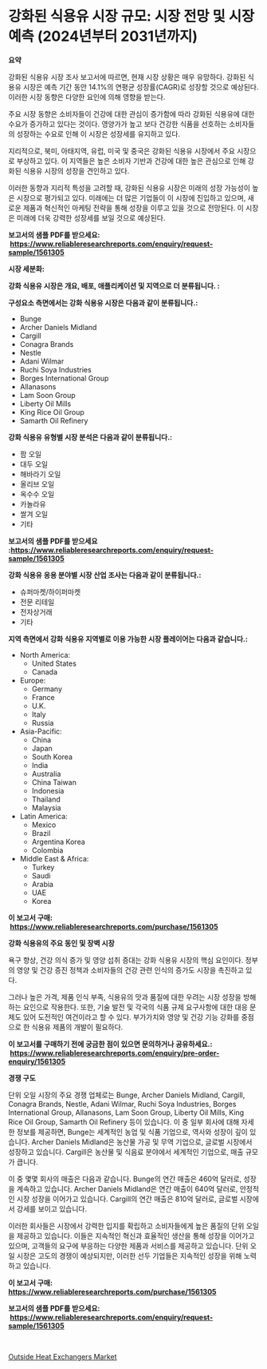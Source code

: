 <p><h1>강화된 식용유 시장 규모: 시장 전망 및 시장 예측 (2024년부터 2031년까지)</h1></p><p><strong>요약</strong></p>
<p><p>강화된 식용유 시장 조사 보고서에 따르면, 현재 시장 상황은 매우 유망하다. 강화된 식용유 시장은 예측 기간 동안 14.1%의 연평균 성장률(CAGR)로 성장할 것으로 예상된다. 이러한 시장 동향은 다양한 요인에 의해 영향을 받는다.</p><p>주요 시장 동향은 소비자들이 건강에 대한 관심이 증가함에 따라 강화된 식용유에 대한 수요가 증가하고 있다는 것이다. 영양가가 높고 보다 건강한 식품을 선호하는 소비자들의 성장하는 수요로 인해 이 시장은 성장세를 유지하고 있다.</p><p>지리적으로, 북미, 아태지역, 유럽, 미국 및 중국은 강화된 식용유 시장에서 주요 시장으로 부상하고 있다. 이 지역들은 높은 소비자 기반과 건강에 대한 높은 관심으로 인해 강화된 식용유 시장의 성장을 견인하고 있다.</p><p>이러한 동향과 지리적 특성을 고려할 때, 강화된 식용유 시장은 미래의 성장 가능성이 높은 시장으로 평가되고 있다. 미래에는 더 많은 기업들이 이 시장에 진입하고 있으며, 새로운 제품과 혁신적인 마케팅 전략을 통해 성장을 이루고 있을 것으로 전망된다. 이 시장은 미래에 더욱 강력한 성장세를 보일 것으로 예상된다.</p></p>
<p><strong>보고서의 샘플 PDF를 받으세요: &nbsp;<a href="https://www.reliableresearchreports.com/enquiry/request-sample/1561305">https://www.reliableresearchreports.com/enquiry/request-sample/1561305</a></strong></p>
<p><strong>시장 세분화:</strong></p>
<p><strong> 강화 식용유 시장은 개요, 배포, 애플리케이션 및 지역으로 더 분류됩니다. :</strong></p>
<p><strong>구성요소 측면에서는 강화 식용유 시장은 다음과 같이 분류됩니다.:</strong></p>
<p><ul><li>Bunge</li><li>Archer Daniels Midland</li><li>Cargill</li><li>Conagra Brands</li><li>Nestle</li><li>Adani Wilmar</li><li>Ruchi Soya Industries</li><li>Borges International Group</li><li>Allanasons</li><li>Lam Soon Group</li><li>Liberty Oil Mills</li><li>King Rice Oil Group</li><li>Samarth Oil Refinery</li></ul></p>
<p><strong> 강화 식용유 유형별 시장 분석은 다음과 같이 분류됩니다.:</strong></p>
<p><ul><li>팜 오일</li><li>대두 오일</li><li>해바라기 오일</li><li>올리브 오일</li><li>옥수수 오일</li><li>카놀라유</li><li>쌀겨 오일</li><li>기타</li></ul></p>
<p><strong>보고서의 샘플 PDF를 받으세요 :<a href="https://www.reliableresearchreports.com/enquiry/request-sample/1561305">https://www.reliableresearchreports.com/enquiry/request-sample/1561305</a></strong></p>
<p><strong> 강화 식용유 응용 분야별 시장 산업 조사는 다음과 같이 분류됩니다.:</strong></p>
<p><ul><li>슈퍼마켓/하이퍼마켓</li><li>전문 리테일</li><li>전자상거래</li><li>기타</li></ul></p>
<p><strong>지역 측면에서 강화 식용유 지역별로 이용 가능한 시장 플레이어는 다음과 같습니다.:</strong></p>
<p><ul>
    <li>
        North America:
        <ul>
            <li>United States</li>
            <li>Canada</li>
        </ul>
    </li>
    <li>
        Europe:
        <ul>
            <li>Germany</li>
            <li>France</li>
            <li>U.K.</li>
            <li>Italy</li>
            <li>Russia</li>
        </ul>
    </li>
    <li>
        Asia-Pacific:
        <ul>
            <li>China</li>
            <li>Japan</li>
            <li>South Korea</li>
            <li>India</li>
            <li>Australia</li>
            <li>China Taiwan</li>
            <li>Indonesia</li>
            <li>Thailand</li>
            <li>Malaysia</li>
        </ul>
    </li>
    <li>
        Latin America:
        <ul>
            <li>Mexico</li>
            <li>Brazil</li>
            <li>Argentina Korea</li>
            <li>Colombia</li>
        </ul>
    </li>
    <li>
        Middle East & Africa:
        <ul>
            <li>Turkey</li>
            <li>Saudi</li>
            <li>Arabia</li>
            <li>UAE</li>
            <li>Korea</li>
        </ul>
    </li>
    </ul></p>
<p><strong>이 보고서 구매: &nbsp;<a href="https://www.reliableresearchreports.com/purchase/1561305">https://www.reliableresearchreports.com/purchase/1561305</a></strong></p>
<p><strong>강화 식용유의 주요 동인 및 장벽 시장</strong></p>
<p><p>욕구 향상, 건강 의식 증가 및 영양 섭취 증대는 강화 식용유 시장의 핵심 요인이다. 정부의 영양 및 건강 증진 정책과 소비자들의 건강 관련 인식의 증가도 시장을 촉진하고 있다. </p><p>그러나 높은 가격, 제품 인식 부족, 식용유의 맛과 품질에 대한 우려는 시장 성장을 방해하는 요인으로 작용한다. 또한, 기술 발전 및 각국의 식품 규제 요구사항에 대한 대응 문제도 있어 도전적인 여건이라고 할 수 있다. 부가가치와 영양 및 건강 기능 강화를 중점으로 한 식용유 제품의 개발이 필요하다.</p></p>
<p><strong>이 보고서를 구매하기 전에 궁금한 점이 있으면 문의하거나 공유하세요.: &nbsp;<a href="https://www.reliableresearchreports.com/enquiry/pre-order-enquiry/1561305">https://www.reliableresearchreports.com/enquiry/pre-order-enquiry/1561305</a></strong></p>
<p><strong>경쟁 구도</strong></p>
<p><p>단위 오일 시장의 주요 경쟁 업체로는 Bunge, Archer Daniels Midland, Cargill, Conagra Brands, Nestle, Adani Wilmar, Ruchi Soya Industries, Borges International Group, Allanasons, Lam Soon Group, Liberty Oil Mills, King Rice Oil Group, Samarth Oil Refinery 등이 있습니다. 이 중 일부 회사에 대해 자세한 정보를 제공하면, Bunge는 세계적인 농업 및 식품 기업으로, 역사와 성장이 깊이 있습니다. Archer Daniels Midland은 농산물 가공 및 무역 기업으로, 글로벌 시장에서 성장하고 있습니다. Cargill은 농산물 및 식음료 분야에서 세계적인 기업으로, 매출 규모가 큽니다.</p><p>이 중 몇몇 회사의 매출은 다음과 같습니다. Bunge의 연간 매출은 460억 달러로, 성장을 계속하고 있습니다. Archer Daniels Midland은 연간 매출이 640억 달러로, 안정적인 시장 성장을 이어가고 있습니다. Cargill의 연간 매출은 810억 달러로, 글로벌 시장에서 강세를 보이고 있습니다.</p><p>이러한 회사들은 시장에서 강력한 입지를 확립하고 소비자들에게 높은 품질의 단위 오일을 제공하고 있습니다. 이들은 지속적인 혁신과 효율적인 생산을 통해 성장을 이어가고 있으며, 고객들의 요구에 부응하는 다양한 제품과 서비스를 제공하고 있습니다. 단위 오일 시장은 고도의 경쟁이 예상되지만, 이러한 선두 기업들은 지속적인 성장을 위해 노력하고 있습니다.</p></p>
<p><strong>이 보고서 구매: &nbsp; <a href="https://www.reliableresearchreports.com/purchase/1561305">https://www.reliableresearchreports.com/purchase/1561305</a></strong></p>
<p><strong>보고서의 샘플 PDF를 받으세요: &nbsp;<a href="https://www.reliableresearchreports.com/enquiry/request-sample/1561305">https://www.reliableresearchreports.com/enquiry/request-sample/1561305</a></strong><strong></strong></p>
<p>&nbsp;</p>
<p><p><a href="https://cute-banjo-8ca.notion.site/Outside-Heat-Exchangers-Market-Share-Market-New-Trends-Analysis-Report-By-Type-By-Application-By-6f27e115a14f483197a801f78b3d8cd6">Outside Heat Exchangers Market</a></p></p>